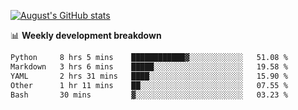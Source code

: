 
[![August's GitHub stats](https://github-readme-stats.vercel.app/api?username=zou-weidong&show_icons=true&theme=radical)](https://github.com/zou-weidong)


📊 **Weekly development breakdown**
<!--START_SECTION:waka-->

```txt
Python     8 hrs 5 mins    ████████████▓░░░░░░░░░░░░   51.08 %
Markdown   3 hrs 6 mins    █████░░░░░░░░░░░░░░░░░░░░   19.58 %
YAML       2 hrs 31 mins   ████░░░░░░░░░░░░░░░░░░░░░   15.90 %
Other      1 hr 11 mins    ██░░░░░░░░░░░░░░░░░░░░░░░   07.55 %
Bash       30 mins         ▓░░░░░░░░░░░░░░░░░░░░░░░░   03.23 %
```

<!--END_SECTION:waka-->
